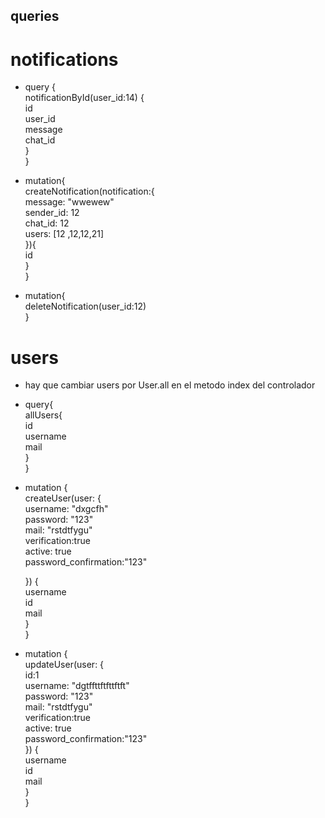 ## queries

# notifications

* query {  
  notificationById(user_id:14) {  
    id 	  
    user_id  
    message  
    chat_id  
  }  
}  

* mutation{  
  createNotification(notification:{   
    message: "wwewew"  
    sender_id: 12  
    chat_id: 12  
    users: [12 ,12,12,21]  
  }){  
    id  
  }  
}  

* mutation{  
	deleteNotification(user_id:12)  
}  

# users

* hay que cambiar users por User.all en el metodo index del controlador  
* query{  
  allUsers{  
    id  
    username  
    mail  
  }  
}  

* mutation {  
  createUser(user: {  
    username: "dxgcfh"  
    password: "123"  
    mail: "rstdtfygu"  
    verification:true  
    active: true  
    password_confirmation:"123"  
      
  }) {  
    username  
    id   
    mail  
  }  
}  

* mutation {  
  updateUser(user: {  
    id:1  
    username: "dgtffttftfttftft"  
    password: "123"  
    mail: "rstdtfygu"  
    verification:true  
    active: true  
    password_confirmation:"123"  
  }) {  
    username  
    id   
    mail  
  }  
}  

